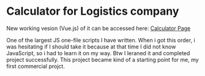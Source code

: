 # Calculator for Logistics company

New working vesion (Vue.js) of it can be accessed here:
[Calculator Page](https://wernerus.ru/clients/calc/)

One of the largest JS one-file scripts I have written. When i got this order, i was hesitating if I should take it because at that time I did not know JavaScript, so i had to learn it on my way. Btw I leraned it and completed project successfully. This project became kind of a starting point for me, my first commercial projct.
